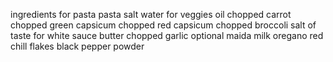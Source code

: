 ingredients for pasta
pasta
salt
water
for veggies
oil
chopped carrot
chopped green capsicum
chopped red capsicum
chopped broccoli
salt of taste
for white sauce 
butter
chopped garlic optional
maida
milk
oregano
red chill flakes
black pepper powder
